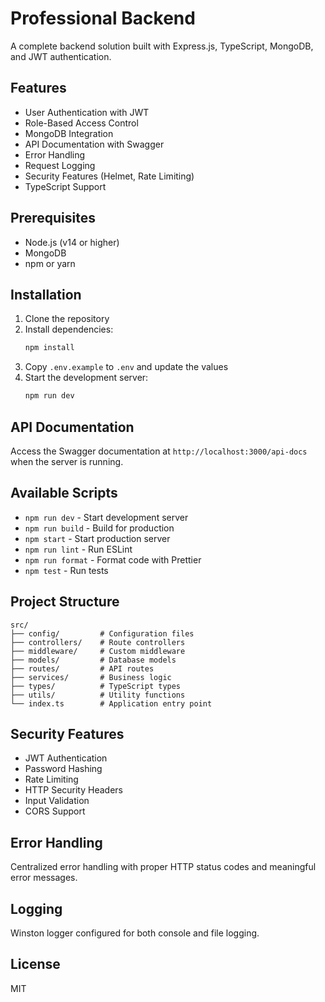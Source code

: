 # Professional Backend

A complete backend solution built with Express.js, TypeScript, MongoDB, and JWT authentication.

## Features

- User Authentication with JWT
- Role-Based Access Control
- MongoDB Integration
- API Documentation with Swagger
- Error Handling
- Request Logging
- Security Features (Helmet, Rate Limiting)
- TypeScript Support

## Prerequisites

- Node.js (v14 or higher)
- MongoDB
- npm or yarn

## Installation

1. Clone the repository
2. Install dependencies:
   ```bash
   npm install
   ```
3. Copy `.env.example` to `.env` and update the values
4. Start the development server:
   ```bash
   npm run dev
   ```

## API Documentation

Access the Swagger documentation at `http://localhost:3000/api-docs` when the server is running.

## Available Scripts

- `npm run dev` - Start development server
- `npm run build` - Build for production
- `npm start` - Start production server
- `npm run lint` - Run ESLint
- `npm run format` - Format code with Prettier
- `npm test` - Run tests

## Project Structure

```
src/
├── config/         # Configuration files
├── controllers/    # Route controllers
├── middleware/     # Custom middleware
├── models/         # Database models
├── routes/         # API routes
├── services/       # Business logic
├── types/          # TypeScript types
├── utils/          # Utility functions
└── index.ts        # Application entry point
```

## Security Features

- JWT Authentication
- Password Hashing
- Rate Limiting
- HTTP Security Headers
- Input Validation
- CORS Support

## Error Handling

Centralized error handling with proper HTTP status codes and meaningful error messages.

## Logging

Winston logger configured for both console and file logging.

## License

MIT